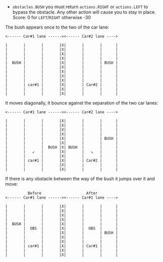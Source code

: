 * `obstacles.BUSH`   you must return `actions.RIGHT` or `actions.LEFT` to bypass
                        the obstacle. Any other action will cause you to
                        stay in place.
                        Score: 0 for `LEFT`/`RIGHT` otherwise -30


The bush appears once to the two of the car lane:


    <------ Car#1 lane ------><------ Car#2 lane ---->

    |       |       |       |X|       |       |      |
    |       |       |       |X|       |       |      |
    |       |       |       |X|       |       |      |
    |       |       |       |X|       |       |      |
    |  BUSH |       |       |X|       |       | BUSH |
    |       |       |       |X|       |       |      |
    |       |       |       |X|       |       |      |
    |       |       |       |X|       |       |      |
    |       |       |       |X|       |       |      |
    |       | car#1 |       |X|       | Car#2 |      |
    |       |       |       |X|       |       |      |
    |       |       |       |X|       |       |      |

It moves diagonally, it bounce against the separation of the two car lanes:

    <------ Car#1 lane ------><------ Car#2 lane ---->

    |       |       |       |X|       |       |      |
    |       |       |       |X|       |       |      |
    |       |       |       |X|       |       |      |
    |       |       |       |X|       |       |      |
    |       |       |       |X|       |       | BUSH |
    |       |       |       |X|       |       |      |
    |       |       |  BUSH |X| BUSH  |       |      |
    |       |   ↙   |       |X|       |   ↘   |      |
    |       |       |       |X|       |       |      |
    |       | car#1 |       |X|       | Car#2 |      |
    |       |       |       |X|       |       |      |
    |       |       |       |X|       |       |      |

If there is any obstacle between the way of the bush it jumps over it and move:
            
              Before                    After
    <------ Car#1 lane ------><------ Car#1 lane ---->

    |       |       |       |X|       |       |      |
    |       |       |       |X|       |       |      |
    |       |       |       |X|       |       |      |
    |       |       |       |X|       |       |      |
    |  BUSH |       |       |X|       |       |      |
    |       |  OBS  |       |X|       |  OBS  |      |
    |       |       |       |X|       |       | BUSH |
    |       |       |       |X|       |       |      |
    |       |       |       |X|       |       |      |
    |       | car#1 |       |X|       | Car#1 |      |
    |       |       |       |X|       |       |      |
    |       |       |       |X|       |       |      |